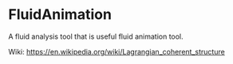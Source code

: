 # FluidAnimation
A fluid analysis tool that is useful fluid animation tool.

Wiki: https://en.wikipedia.org/wiki/Lagrangian_coherent_structure
